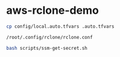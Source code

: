 # aws-rclone-demo


```sh
cp config/local.auto.tfvars .auto.tfvars
```

```sh
/root/.config/rclone/rclone.conf
```

```sh
bash scripts/ssm-get-secret.sh
```

